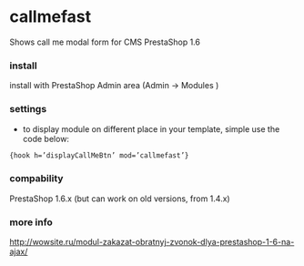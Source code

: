 # callmefast
Shows call me modal form for CMS PrestaShop 1.6

### install
install with PrestaShop Admin area (Admin -> Modules )

### settings
+ to display module on different place in your template, simple use the code below:
```sh
{hook h=’displayCallMeBtn’ mod=’callmefast’}
```

### compability
PrestaShop 1.6.x (but can work on old versions, from 1.4.x)

### more info
http://wowsite.ru/modul-zakazat-obratnyj-zvonok-dlya-prestashop-1-6-na-ajax/
